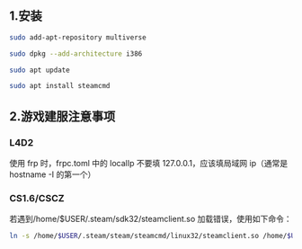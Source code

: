 ## 1.安装

```bash
sudo add-apt-repository multiverse

sudo dpkg --add-architecture i386

sudo apt update

sudo apt install steamcmd
```

## 2.游戏建服注意事项

### L4D2

使用 frp 时，frpc.toml 中的 localIp 不要填 127.0.0.1，应该填局域网 ip（通常是 hostname -I 的第一个）

### CS1.6/CSCZ

若遇到/home/$USER/.steam/sdk32/steamclient.so 加载错误，使用如下命令：

```bash
ln -s /home/$USER/.steam/steam/steamcmd/linux32/steamclient.so /home/$USER/.steam/sdk32/
```
